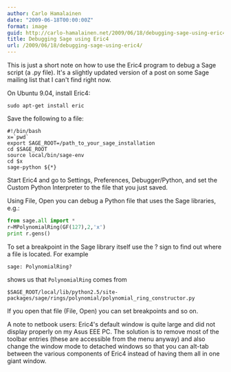 ```yaml
---
author: Carlo Hamalainen
date: "2009-06-18T00:00:00Z"
format: image
guid: http://carlo-hamalainen.net/2009/06/18/debugging-sage-using-eric4/
title: Debugging Sage using Eric4
url: /2009/06/18/debugging-sage-using-eric4/
---
```

This is just a short note on how to use the Eric4 program to debug a Sage script (a .py file). It's a slightly updated version of a post on some Sage mailing list that I can't find right now. 

On Ubuntu 9.04, install Eric4:

    sudo apt-get install eric

Save the following to a file:

    #!/bin/bash
    x=`pwd`
    export SAGE_ROOT=/path_to_your_sage_installation
    cd $SAGE_ROOT
    source local/bin/sage-env
    cd $x
    sage-python ${*}

Start Eric4 and go to Settings, Preferences, Debugger/Python, and set the Custom Python Interpreter to the file that you just saved.

Using File, Open you can debug a Python file that uses the Sage libraries, e.g.:

```python
from sage.all import *
r=MPolynomialRing(GF(127),2,'x')
print r.gens()
```

To set a breakpoint in the Sage library itself use the ? sign to find out where a file is located. For example

    sage: PolynomialRing?

shows us that ``PolynomialRing`` comes from

    $SAGE_ROOT/local/lib/python2.5/site-packages/sage/rings/polynomial/polynomial_ring_constructor.py

If you open that file (File, Open) you can set breakpoints and so on.

A note to netbook users: Eric4's default window is quite large and did not display properly on my Asus EEE PC. The solution is to remove most of the toolbar entries (these are accessible from the menu anyway) and also change the window mode to detached windows so that you can alt-tab between the various components of Eric4 instead of having them all in one giant window.
